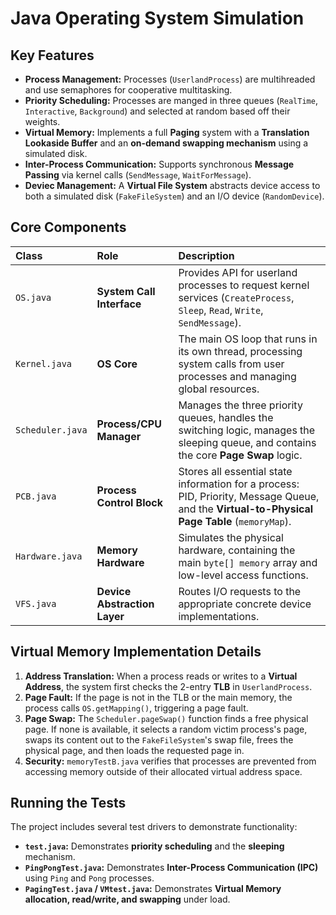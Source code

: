 # Java Operating System Simulation

## Key Features
* **Process Management:** Processes (`UserlandProcess`) are multihreaded and use semaphores for cooperative multitasking.
* **Priority Scheduling:** Processes are manged in three queues (`RealTime`, `Interactive`, `Background`) and selected at random based off their weights.
* **Virtual Memory:** Implements a full **Paging** system with a **Translation Lookaside Buffer** and an **on-demand swapping mechanism** using a simulated disk.
* **Inter-Process Communication:** Supports synchronous **Message Passing** via kernel calls (`SendMessage`, `WaitForMessage`).
* **Deviec Management:** A **Virtual File System** abstracts device access to both a simulated disk (`FakeFileSystem`) and an I/O device (`RandomDevice`).

 ## Core Components
  
| Class | Role | Description |
| :--- | :--- | :--- |
| `OS.java` | **System Call Interface** | Provides API for userland processes to request kernel services (`CreateProcess`, `Sleep`, `Read`, `Write`, `SendMessage`). |
| `Kernel.java` | **OS Core** | The main OS loop that runs in its own thread, processing system calls from user processes and managing global resources. |
| `Scheduler.java` | **Process/CPU Manager** | Manages the three priority queues, handles the switching logic, manages the sleeping queue, and contains the core **Page Swap** logic. |
| `PCB.java` | **Process Control Block** | Stores all essential state information for a process: PID, Priority, Message Queue, and the **Virtual-to-Physical Page Table** (`memoryMap`). |
| `Hardware.java` | **Memory Hardware** | Simulates the physical hardware, containing the main `byte[] memory` array and low-level access functions. |
| `VFS.java` | **Device Abstraction Layer** | Routes I/O requests to the appropriate concrete device implementations. |

## Virtual Memory Implementation Details

1.  **Address Translation:** When a process reads or writes to a **Virtual Address**, the system first checks the 2-entry **TLB** in `UserlandProcess`.
2.  **Page Fault:** If the page is not in the TLB or the main memory, the process calls `OS.getMapping()`, triggering a page fault.
3.  **Page Swap:** The `Scheduler.pageSwap()` function finds a free physical page. If none is available, it selects a random victim process's page, swaps its content out to the `FakeFileSystem`'s swap file, frees the physical page, and then loads the requested page in.
4.  **Security:** `memoryTestB.java` verifies that processes are prevented from accessing memory outside of their allocated virtual address space.

## Running the Tests

The project includes several test drivers to demonstrate functionality:

* **`test.java`:** Demonstrates **priority scheduling** and the **sleeping** mechanism.
* **`PingPongTest.java`:** Demonstrates **Inter-Process Communication (IPC)** using `Ping` and `Pong` processes.
* **`PagingTest.java` / `VMtest.java`:** Demonstrates **Virtual Memory allocation, read/write, and swapping** under load.
